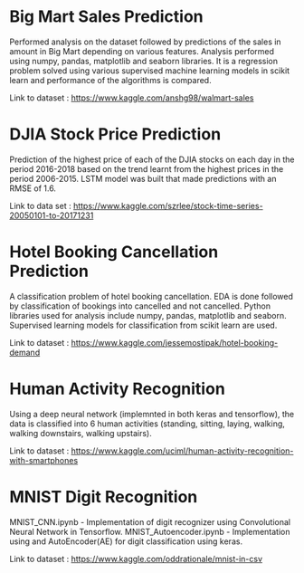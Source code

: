 # Big Mart Sales Prediction

Performed analysis on the dataset followed by predictions of the sales in amount in Big Mart depending on various features.
Analysis performed using numpy, pandas, matplotlib and seaborn libraries. It is a regression problem solved using various supervised machine learning models in scikit learn and performance of the algorithms is compared.

Link to dataset : https://www.kaggle.com/anshg98/walmart-sales

# DJIA Stock Price Prediction

Prediction of the highest price of each of the DJIA stocks on each day in the period 2016-2018 based on the trend learnt from the highest prices in the period 2006-2015. LSTM model was built that made predictions with an RMSE of 1.6.

Link to data set : https://www.kaggle.com/szrlee/stock-time-series-20050101-to-20171231

# Hotel Booking Cancellation Prediction

A classification problem of hotel booking cancellation. EDA is done followed by classification of bookings into cancelled and not cancelled.
Python libraries used for analysis include numpy, pandas, matplotlib and seaborn. Supervised learning models for classification from scikit learn are used.

Link to dataset : https://www.kaggle.com/jessemostipak/hotel-booking-demand

# Human Activity Recognition

Using a deep neural network (implemnted in both keras and tensorflow), the data is classified into 6 human activities (standing, sitting, laying, walking, walking downstairs, walking upstairs).

Link to dataset : https://www.kaggle.com/uciml/human-activity-recognition-with-smartphones

# MNIST Digit Recognition

MNIST_CNN.ipynb - Implementation of digit recognizer using Convolutional Neural Network in Tensorflow. MNIST_Autoencoder.ipynb - Implementation using and AutoEncoder(AE) for digit classification using keras.

Link to dataset : https://www.kaggle.com/oddrationale/mnist-in-csv

